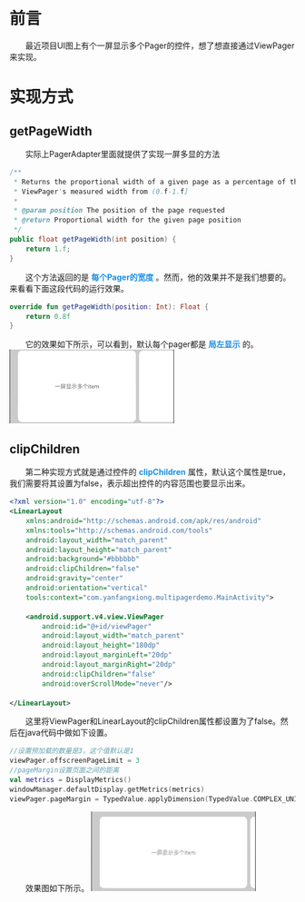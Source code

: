 # 前言
　　最近项目UI图上有个一屏显示多个Pager的控件，想了想直接通过ViewPager来实现。
# 实现方式
## getPageWidth
　　实际上PagerAdapter里面就提供了实现一屏多显的方法
```java
/**
 * Returns the proportional width of a given page as a percentage of the
 * ViewPager's measured width from (0.f-1.f]
 *
 * @param position The position of the page requested
 * @return Proportional width for the given page position
 */
public float getPageWidth(int position) {
    return 1.f;
}
```
　　这个方法返回的是 **<font color="#1b8fe6">每个Pager的宽度</font>** 。然而，他的效果并不是我们想要的。来看看下面这段代码的运行效果。
```kotlin
override fun getPageWidth(position: Int): Float {
    return 0.8f
}
```
　　它的效果如下所示，可以看到，默认每个pager都是 **<font color="#1b8fe6">局左显示</font>** 的。
![getPageWidth()](/images/getPageWidth.gif)
## clipChildren
　　第二种实现方式就是通过控件的 **<font color="#1b8fe6">clipChildren</font>** 属性，默认这个属性是true，我们需要将其设置为false，表示超出控件的内容范围也要显示出来。
```xml
<?xml version="1.0" encoding="utf-8"?>
<LinearLayout
    xmlns:android="http://schemas.android.com/apk/res/android"
    xmlns:tools="http://schemas.android.com/tools"
    android:layout_width="match_parent"
    android:layout_height="match_parent"
    android:background="#bbbbbb"
    android:clipChildren="false"
    android:gravity="center"
    android:orientation="vertical"
    tools:context="com.yanfangxiong.multipagerdemo.MainActivity">

    <android.support.v4.view.ViewPager
        android:id="@+id/viewPager"
        android:layout_width="match_parent"
        android:layout_height="180dp"
        android:layout_marginLeft="20dp"
        android:layout_marginRight="20dp"
        android:clipChildren="false"
        android:overScrollMode="never"/>

</LinearLayout>
```
　　这里将ViewPager和LinearLayout的clipChildren属性都设置为了false。然后在java代码中做如下设置。
```kotlin
//设置预加载的数量是3，这个值默认是1
viewPager.offscreenPageLimit = 3
//pageMargin设置页面之间的距离
val metrics = DisplayMetrics()
windowManager.defaultDisplay.getMetrics(metrics)
viewPager.pageMargin = TypedValue.applyDimension(TypedValue.COMPLEX_UNIT_DIP, 8f, metrics).toInt()
```
　　效果图如下所示。
![result](/images/result.gif)
